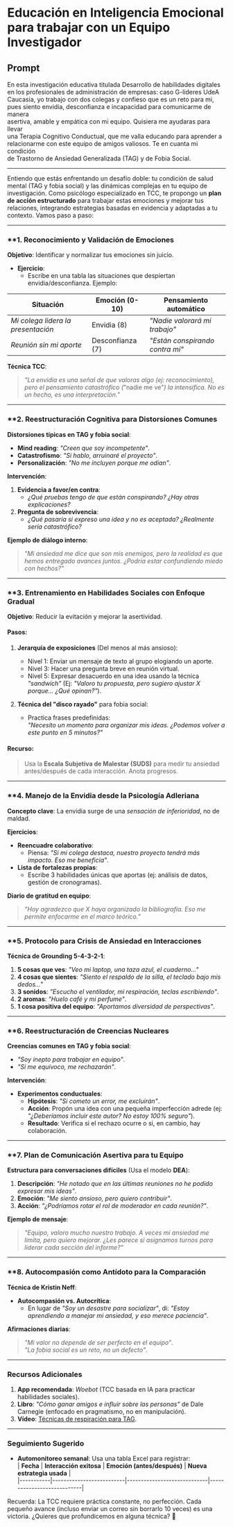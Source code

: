 # Educación en Inteligencia Emocional para trabajar con un Equipo Investigador 

## Prompt  

En esta investigación educativa titulada Desarrollo de habilidades digitales   
en los profesionales de administración de empresas: caso G-líderes UdeA   
Caucasia, yo trabajo con dos colegas y confieso que es un reto para mi,   
pues siento envidia, desconfianza e incapacidad para comunicarme de manera   
asertiva, amable y empática con mi equipo. Quisiera me ayudaras para llevar   
una Terapia Cognitivo Conductual, que me valla educando para aprender a   
relacionarme con este equipo de amigos valiosos. Te en cuanta mi condición   
de Trastorno de Ansiedad Generalizada (TAG) y de Fobia Social.  

---


Entiendo que estás enfrentando un desafío doble: tu condición de salud mental (TAG y fobia social) y las dinámicas complejas en tu equipo de investigación. Como psicólogo especializado en TCC, te propongo un **plan de acción estructurado** para trabajar estas emociones y mejorar tus relaciones, integrando estrategias basadas en evidencia y adaptadas a tu contexto. Vamos paso a paso:

---

### **1. **Reconocimiento y Validación de Emociones**  
**Objetivo**: Identificar y normalizar tus emociones sin juicio.  
- **Ejercicio**:  
  - Escribe en una tabla las situaciones que despiertan envidia/desconfianza. Ejemplo:  

| **Situación** | **Emoción (0-10)** | **Pensamiento automático** |  
|----------------|---------------------|----------------------------|  
| *Mi colega lidera la presentación* | Envidia (8) | *"Nadie valorará mi trabajo"* |  
| *Reunión sin mi aporte* | Desconfianza (7) | *"Están conspirando contra mí"* |  

**Técnica TCC**:  
> *"La envidia es una señal de que valoras algo (ej: reconocimiento), pero el pensamiento catastrófico (*"nadie me ve"*) la intensifica. No es un hecho, es una interpretación."*

---

### **2. **Reestructuración Cognitiva para Distorsiones Comunes**  
**Distorsiones típicas en TAG y fobia social**:  
- **Mind reading**: *"Creen que soy incompetente"*.  
- **Catastrofismo**: *"Si hablo, arruinaré el proyecto"*.  
- **Personalización**: *"No me incluyen porque me odian"*.  

**Intervención**:  
1. **Evidencia a favor/en contra**:  
   - *¿Qué pruebas tengo de que están conspirando? ¿Hay otras explicaciones?*  
2. **Pregunta de sobrevivencia**:  
   - *¿Qué pasaría si expreso una idea y no es aceptada? ¿Realmente sería catastrófico?*  

**Ejemplo de diálogo interno**:  
> *"Mi ansiedad me dice que son mis enemigos, pero la realidad es que hemos entregado avances juntos. ¿Podría estar confundiendo miedo con hechos?"*

---

### **3. **Entrenamiento en Habilidades Sociales con Enfoque Gradual**  
**Objetivo**: Reducir la evitación y mejorar la asertividad.  

#### **Pasos**:  
1. **Jerarquía de exposiciones** (Del menos al más ansioso):  
   - Nivel 1: Enviar un mensaje de texto al grupo elogiando un aporte.  
   - Nivel 3: Hacer una pregunta breve en reunión virtual.  
   - Nivel 5: Expresar desacuerdo en una idea usando la técnica *"sandwich"* (Ej: *"Valoro tu propuesta, pero sugiero ajustar X porque... ¿Qué opinan?"*).  

2. **Técnica del "disco rayado"** para fobia social:  
   - Practica frases predefinidas:  
     *"Necesito un momento para organizar mis ideas. ¿Podemos volver a este punto en 5 minutos?"*  

#### **Recurso**:  
> Usa la **Escala Subjetiva de Malestar (SUDS)** para medir tu ansiedad antes/después de cada interacción. Anota progresos.  

---

### **4. **Manejo de la Envidia desde la Psicología Adleriana**  
**Concepto clave**: La envidia surge de una *sensación de inferioridad*, no de maldad.  

**Ejercicios**:  
- **Reencuadre colaborativo**:  
  - Piensa: *"Si mi colega destaca, nuestro proyecto tendrá más impacto. Eso me beneficia"*.  
- **Lista de fortalezas propias**:  
  - Escribe 3 habilidades únicas que aportas (ej: análisis de datos, gestión de cronogramas).  

**Diario de gratitud en equipo**:  
> *"Hoy agradezco que X haya organizado la bibliografía. Eso me permite enfocarme en el marco teórico."*

---

### **5. **Protocolo para Crisis de Ansiedad en Interacciones**  
**Técnica de Grounding 5-4-3-2-1**:  
1. **5 cosas que ves**: *"Veo mi laptop, una taza azul, el cuaderno..."*  
2. **4 cosas que sientes**: *"Siento el respaldo de la silla, el teclado bajo mis dedos..."*  
3. **3 sonidos**: *"Escucho el ventilador, mi respiración, teclas escribiendo"*.  
4. **2 aromas**: *"Huelo café y mi perfume"*.  
5. **1 cosa positiva del equipo**: *"Aportamos diversidad de perspectivas"*.  

---

### **6. **Reestructuración de Creencias Nucleares**  
**Creencias comunes en TAG y fobia social**:  
- *"Soy inepto para trabajar en equipo"*.  
- *"Si me equivoco, me rechazarán"*.  

**Intervención**:  
- **Experimentos conductuales**:  
  - **Hipótesis**: *"Si cometo un error, me excluirán"*.  
  - **Acción**: Propón una idea con una pequeña imperfección adrede (ej: *"¿Deberíamos incluir este autor? No estoy 100% seguro"*).  
  - **Resultado**: Verifica si el rechazo ocurre o si, en cambio, hay colaboración.  

---

### **7. **Plan de Comunicación Asertiva para tu Equipo**  
**Estructura para conversaciones difíciles** (Usa el modelo **DEA**):  
1. **Descripción**: *"He notado que en las últimas reuniones no he podido expresar mis ideas"*.  
2. **Emoción**: *"Me siento ansioso, pero quiero contribuir"*.  
3. **Acción**: *"¿Podríamos rotar el rol de moderador en cada reunión?"*.  

**Ejemplo de mensaje**:  
> *"Equipo, valoro mucho nuestro trabajo. A veces mi ansiedad me limita, pero quiero mejorar. ¿Les parece si asignamos turnos para liderar cada sección del informe?"*

---

### **8. **Autocompasión como Antídoto para la Comparación**  
**Técnica de Kristin Neff**:  
- **Autocompasión vs. Autocrítica**:  
  - En lugar de *"Soy un desastre para socializar"*, di: *"Estoy aprendiendo a manejar mi ansiedad, y eso merece paciencia"*.  

**Afirmaciones diarias**:  
> *"Mi valor no depende de ser perfecto en el equipo"*.  
> *"La fobia social es un reto, no un defecto"*.

---

### **Recursos Adicionales**  
1. **App recomendada**: *Woebot* (TCC basada en IA para practicar habilidades sociales).  
2. **Libro**: *"Cómo ganar amigos e influir sobre las personas"* de Dale Carnegie (enfocado en pragmatismo, no en manipulación).  
3. **Vídeo**: [Técnicas de respiración para TAG](https://www.youtube.com/watch?v=SEfs5TJZ6Nk).  

---

### **Seguimiento Sugerido**  
- **Automonitoreo semanal**: Usa una tabla Excel para registrar:  
  | **Fecha** | **Interacción exitosa** | **Emoción (antes/después)** | **Nueva estrategia usada** |  
  |-----------|--------------------------|-----------------------------|----------------------------|  

Recuerda: La TCC requiere práctica constante, no perfección. Cada pequeño avance (incluso enviar un correo sin borrarlo 10 veces) es una victoria. ¿Quieres que profundicemos en alguna técnica? 🌱